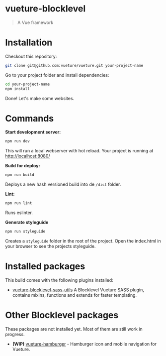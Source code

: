 # vueture-blocklevel
> A Vue framework

# Installation
Checkout this repository:

```bash
git clone git@github.com:vueture/vueture.git your-project-name
```

Go to your project folder and install dependencies:

```bash
cd your-project-name
npm install
```

Done! Let's make some websites.

# Commands

**Start development server:**
```bash
npm run dev
```
This will run a local webserver with hot reload. Your project is running at [http://localhost:8080/](http://localhost:8080/)

**Build for deploy:**
```bash
npm run build
```
Deploys a new hash versioned build into de ```/dist``` folder.

**Lint:**
```bash
npm run lint
```
Runs eslinter.

**Generate styleguide**
```bash
npm run styleguide
```
Creates a ```styleguide``` folder in the root of the project. Open the index.html in your browser to see the projects styleguide.

# Installed packages
This build comes with the following plugins installed:
- [vueture-blocklevel-sass-utils](https://github.com/Blocklevel/vueture-blocklevel-sass-utils/blob/master/README.md) A Blocklevel Vueture SASS plugin, contains mixins, functions and extends for faster templating.

# Other Blocklevel packages
These packages are not installed yet. Most of them are still work in progress.
- **(WIP)** [vueture-hamburger](https://github.com/timrijkse/vueture-hamburger) - Hamburger icon and mobile navigation for Vueture.

